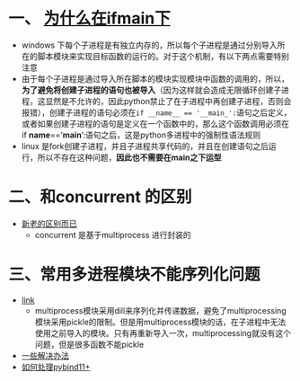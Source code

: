 # 一、 [为什么在ifmain下](https://blog.csdn.net/Chasing__Dreams/article/details/107447436?ops_request_misc=%257B%2522request%255Fid%2522%253A%2522166125132116781683963131%2522%252C%2522scm%2522%253A%252220140713.130102334.pc%255Fblog.%2522%257D&request_id=166125132116781683963131&biz_id=0&utm_medium=distribute.pc_search_result.none-task-blog-2~blog~first_rank_ecpm_v1~rank_v31_ecpm-2-107447436-null-null.article_score_rank_blog&utm_term=%E5%AE%9A%E4%B9%89%E8%BF%9B%E7%A8%8B%E6%B1%A0%E6%97%B6%EF%BC%8C%E4%B8%8D%E5%86%99if%20__name__%20%3D%3D%20__main__%3A&spm=1018.2226.3001.4450)

- windows 下每个子进程是有独立内存的，所以每个子进程是通过分别导入所在的脚本模块来实现目标函数的运行的。对于这个机制，有以下两点需要特别注意
- 由于每个子进程是通过导入所在脚本的模块实现模块中函数的调用的，所以，**为了避免将创建子进程的语句也被导入**（因为这样就会造成无限循环创建子进程，这显然是不允许的，因此python禁止了在子进程中再创建子进程，否则会报错），创建子进程的语句必须在`if __name__ == '__main_':`语句之后定义，或者如果创建子进程的语句是定义在一个函数中的，那么这个函数调用必须在if __name__==’__main__’:语句之后，这是python多进程中的强制性语法规则
- linux 是fork创建子进程，并且子进程共享代码的，并且在创建语句之后运行，所以不存在这种问题，**因此也不需要在main之下运型**



# 二、和concurrent 的区别

- [新老的区别而已](https://blog.csdn.net/qq_33385691/article/details/81082447?ops_request_misc=%257B%2522request%255Fid%2522%253A%2522168641136716800186553082%2522%252C%2522scm%2522%253A%252220140713.130102334.pc%255Fall.%2522%257D&request_id=168641136716800186553082&biz_id=0&utm_medium=distribute.pc_search_result.none-task-blog-2~all~first_rank_ecpm_v1~rank_v31_ecpm-1-81082447-null-null.142^v88^control_2,239^v2^insert_chatgpt&utm_term=multiprocess%20%E5%92%8C%20concurrent%20%E7%9A%84%E5%8C%BA%E5%88%AB&spm=1018.2226.3001.4187)
  - concurrent  是基于multiprocess 进行封装的



# 三、常用多进程模块不能序列化问题

- [link](https://zhuanlan.zhihu.com/p/555481500)
  - multiprocess模块采用dill来序列化并传递数据，避免了multiprocessing模块采用pickle的限制。但是用multiprocess模块的话，在子进程中无法使用之前导入的模块。只有再重新导入一次，multiprocessing就没有这个问题，但是很多函数不能pickle
- [一些解决办法](https://stackoverflow.com/questions/8804830/python-multiprocessing-picklingerror-cant-pickle-type-function)
- [如何处理pybind11+](https://stackoverflow.com/questions/69797634/how-to-pickle-an-object-which-is-written-in-c-through-pybind11)